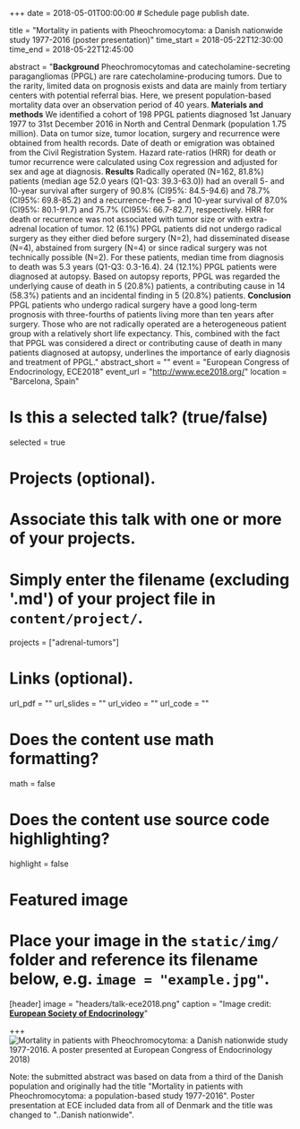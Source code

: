 +++
date = 2018-05-01T00:00:00  # Schedule page publish date.

title = "Mortality in patients with Pheochromocytoma: a Danish nationwide study 1977-2016 (poster presentation)"
time_start = 2018-05-22T12:30:00
time_end = 2018-05-22T12:45:00

abstract = "**Background** Pheochromocytomas and catecholamine-secreting paragangliomas (PPGL) are rare catecholamine-producing tumors. Due to the rarity, limited data on prognosis exists and data are mainly from tertiary centers with potential referral bias. Here, we present population-based mortality data over an observation period of 40 years. **Materials and methods** We identified a cohort of 198 PPGL patients diagnosed 1st January 1977 to 31st December 2016 in North and Central Denmark (population 1.75 million). Data on tumor size, tumor location, surgery and recurrence were obtained from health records. Date of death or emigration was obtained from the Civil Registration System. Hazard rate-ratios (HRR) for death or tumor recurrence were calculated using Cox regression and adjusted for sex and age at diagnosis. **Results** Radically operated (N=162, 81.8%) patients (median age 52.0 years (Q1-Q3: 39.3-63.0)) had an overall 5- and 10-year survival after surgery of 90.8% (CI95%: 84.5-94.6) and 78.7% (CI95%: 69.8-85.2) and a recurrence-free 5- and 10-year survival of 87.0% (CI95%: 80.1-91.7) and 75.7% (CI95%: 66.7-82.7), respectively. HRR for death or recurrence was not associated with tumor size or with extra-adrenal location of tumor. 12 (6.1%) PPGL patients did not undergo radical surgery as they either died before surgery (N=2), had disseminated disease (N=4), abstained from surgery (N=4) or since radical surgery was not technically possible (N=2). For these patients, median time from diagnosis to death was 5.3 years (Q1-Q3: 0.3-16.4). 24 (12.1%) PPGL patients were diagnosed at autopsy. Based on autopsy reports, PPGL was regarded the underlying cause of death in 5 (20.8%) patients, a contributing cause in 14 (58.3%) patients and an incidental finding in 5 (20.8%) patients. **Conclusion** PPGL patients who undergo radical surgery have a good long-term prognosis with three-fourths of patients living more than ten years after surgery. Those who are not radically operated are a heterogeneous patient group with a relatively short life expectancy. This, combined with the fact that PPGL was considered a direct or contributing cause of death in many patients diagnosed at autopsy, underlines the importance of early diagnosis and treatment of PPGL."
abstract_short = ""
event = "European Congress of Endocrinology, ECE2018"
event_url = "http://www.ece2018.org/"
location = "Barcelona, Spain"

# Is this a selected talk? (true/false)
selected = true

# Projects (optional).
#   Associate this talk with one or more of your projects.
#   Simply enter the filename (excluding '.md') of your project file in `content/project/`.
projects = ["adrenal-tumors"]

# Links (optional).
url_pdf = ""
url_slides = ""
url_video = ""
url_code = ""

# Does the content use math formatting?
math = false

# Does the content use source code highlighting?
highlight = false

# Featured image
# Place your image in the `static/img/` folder and reference its filename below, e.g. `image = "example.jpg"`.
[header]
image = "headers/talk-ece2018.png"
caption = "Image credit: [**European Society of Endocrinology**](https://www.ese-hormones.org/)"

+++
![Mortality in patients with Pheochromocytoma: a Danish nationwide study 1977-2016. A poster presented at European Congress of Endocrinology 2018)](/files/talk_2018_ECE_pheo-mortality-poster.jpg)

Note: the submitted abstract was based on data from a third of the Danish population and originally had the title "Mortality in patients with Pheochromocytoma: a population-based study 1977-2016". Poster presentation at ECE included data from all of Denmark and the title was changed to "..Danish nationwide".
